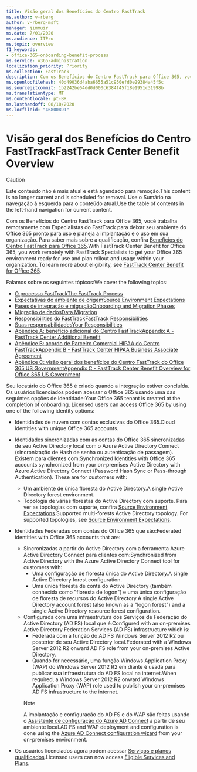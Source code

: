 ```yaml
---
title: Visão geral dos Benefícios do Centro FastTrack
ms.author: v-rberg
author: v-rberg-msft
manager: jimmuir
ms.date: 7/01/2020
ms.audience: ITPro
ms.topic: overview
f1_keywords:
- office-365-onboarding-benefit-process
ms.service: o365-administration
localization_priority: Priority
ms.collection: FastTrack
description: Com os Benefícios do Centro FastTrack para Office 365, você trabalha remotamente com Especialistas do FastTrack para deixar seu ambiente do Office 365 pronto para uso e planeja a implantação e o uso em sua organização. Para saber mais sobre a qualificação, confira Benefícios do Centro FastTrack para Office 365.
ms.openlocfilehash: 40d49036d4aba6655a51c950efd0e29384a45f5c
ms.sourcegitcommit: 1b2242be54dd0d000c6384f45f18e1951c31998b
ms.translationtype: MT
ms.contentlocale: pt-BR
ms.lasthandoff: 08/18/2020
ms.locfileid: "46800891"
---
```

# <a name="fasttrack-center-benefit-overview"></a><span data-ttu-id="82901-104">Visão geral dos Benefícios do Centro FastTrack</span><span class="sxs-lookup"><span data-stu-id="82901-104">FastTrack Center Benefit Overview</span></span>

> [!CAUTION]
> <span data-ttu-id="82901-105">Este conteúdo não é mais atual e está agendado para remoção.</span><span class="sxs-lookup"><span data-stu-id="82901-105">This content is no longer current and is scheduled for removal.</span></span> <span data-ttu-id="82901-106">Use o Sumário na navegação à esquerda para o conteúdo atual.</span><span class="sxs-lookup"><span data-stu-id="82901-106">Use the table of contents in the left-hand navigation for current content.</span></span>

<span data-ttu-id="82901-p103">Com os Benefícios do Centro FastTrack para Office 365, você trabalha remotamente com Especialistas do FastTrack para deixar seu ambiente do Office 365 pronto para uso e planeja a implantação e o uso em sua organização. Para saber mais sobre a qualificação, confira [Benefícios do Centro FastTrack para Office 365](O365-fasttrack-benefit-for-office-365.md).</span><span class="sxs-lookup"><span data-stu-id="82901-p103">With FastTrack Center Benefit for Office 365, you work remotely with FastTrack Specialists to get your Office 365 environment ready for use and plan rollout and usage within your organization. To learn more about eligibility, see [FastTrack Center Benefit for Office 365](O365-fasttrack-benefit-for-office-365.md).</span></span>
  
<span data-ttu-id="82901-109">Falamos sobre os seguintes tópicos:</span><span class="sxs-lookup"><span data-stu-id="82901-109">We cover the following topics:</span></span>
- [<span data-ttu-id="82901-110">O processo FastTrack</span><span class="sxs-lookup"><span data-stu-id="82901-110">The FastTrack Process</span></span>](O365-fasttrack-process.md) 
- [<span data-ttu-id="82901-111">Expectativas do ambiente de origem</span><span class="sxs-lookup"><span data-stu-id="82901-111">Source Environment Expectations</span></span>](O365-source-environment-expectations.md)
- [<span data-ttu-id="82901-112">Fases de integração e migração</span><span class="sxs-lookup"><span data-stu-id="82901-112">Onboarding and Migration Phases</span></span>](O365-onboarding-and-migration.md)
- [<span data-ttu-id="82901-113">Migração de dados</span><span class="sxs-lookup"><span data-stu-id="82901-113">Data Migration</span></span>](O365-data-migration.md)
- [<span data-ttu-id="82901-114">Responsibilities do FastTrack</span><span class="sxs-lookup"><span data-stu-id="82901-114">FastTrack Responsibilities</span></span>](O365-fasttrack-responsibilities.md)
- [<span data-ttu-id="82901-115">Suas responsabilidades</span><span class="sxs-lookup"><span data-stu-id="82901-115">Your Responsibilities</span></span>](O365-your-responsibilities.md) 
- [<span data-ttu-id="82901-116">Apêndice A: benefício adicional do Centro FastTrack</span><span class="sxs-lookup"><span data-stu-id="82901-116">Appendix A - FastTrack Center Additional Benefit</span></span>](O365-fasttrack-additional-benefits.md)
- [<span data-ttu-id="82901-117">Apêndice B: acordo de Parceiro Comercial HIPAA do Centro FastTrack</span><span class="sxs-lookup"><span data-stu-id="82901-117">Appendix B - FastTrack Center HIPAA Business Associate Agreement</span></span>](O365-hipaa-business-associate-agreement.md)
- [<span data-ttu-id="82901-118">Apêndice C: visão geral dos benefícios do Centro FastTrack do Office 365 US Government</span><span class="sxs-lookup"><span data-stu-id="82901-118">Appendix C - FastTrack Center Benefit Overview for Office 365 US Government</span></span>](US-Gov-appendix-overview.md)
    
<span data-ttu-id="82901-p104">Seu locatário do Office 365 é criado quando a integração estiver concluída. Os usuários licenciados podem acessar o Office 365 usando uma das seguintes opções de identidade:</span><span class="sxs-lookup"><span data-stu-id="82901-p104">Your Office 365 tenant is created at the completion of onboarding. Licensed users can access Office 365 by using one of the following identity options:</span></span>
- <span data-ttu-id="82901-121">Identidades de nuvem com contas exclusivas do Office 365.</span><span class="sxs-lookup"><span data-stu-id="82901-121">Cloud identities with unique Office 365 accounts.</span></span>
- <span data-ttu-id="82901-p105">Identidades sincronizadas com as contas do Office 365 sincronizadas de seu Active Directory local com o Azure Active Directory Connect (sincronização de Hash de senha ou autenticação de passagem). Existem para clientes com:</span><span class="sxs-lookup"><span data-stu-id="82901-p105">Synchronized Identities with Office 365 accounts synchronized from your on-premises Active Directory with Azure Active Directory Connect (Password Hash Sync or Pass-through Authentication). These are for customers with:</span></span>
  - <span data-ttu-id="82901-124">Um ambiente de única floresta do Active Directory.</span><span class="sxs-lookup"><span data-stu-id="82901-124">A single Active Directory forest environment.</span></span>
  - <span data-ttu-id="82901-p106">Topologia de várias florestas do Active Directory com suporte. Para ver as topologias com suporte, confira [Source Environment Expectations](O365-source-environment-expectations.md).</span><span class="sxs-lookup"><span data-stu-id="82901-p106">Supported multi-forests Active Directory topology. For supported topologies, see [Source Environment Expectations](O365-source-environment-expectations.md).</span></span>
- <span data-ttu-id="82901-127">Identidades Federadas com contas do Office 365 que são:</span><span class="sxs-lookup"><span data-stu-id="82901-127">Federated identities with Office 365 accounts that are:</span></span>
  - <span data-ttu-id="82901-128">Sincronizadas a partir do Active Directory com a ferramenta Azure Active Directory Connect para clientes com:</span><span class="sxs-lookup"><span data-stu-id="82901-128">Synchronized from Active Directory with the Azure Active Directory Connect tool for customers with:</span></span>
      - <span data-ttu-id="82901-129">Uma configuração de floresta única do Active Directory.</span><span class="sxs-lookup"><span data-stu-id="82901-129">A single Active Directory forest configuration.</span></span>
      - <span data-ttu-id="82901-130">Uma única floresta de conta do Active Directory (também conhecida como "floresta de logon") e uma única configuração de floresta de recursos do Active Directory.</span><span class="sxs-lookup"><span data-stu-id="82901-130">A single Active Directory account forest (also known as a "logon forest") and a single Active Directory resource forest configuration.</span></span>
  - <span data-ttu-id="82901-131">Configurada com uma infraestrutura dos Serviços de Federação do Active Directory (AD FS) local que é:</span><span class="sxs-lookup"><span data-stu-id="82901-131">Configured with an on-premises Active Directory Federation Services (AD FS) infrastructure which is:</span></span>
      - <span data-ttu-id="82901-132">Federada com a função do AD FS Windows Server 2012 R2 ou posterior de seu Active Directory local.</span><span class="sxs-lookup"><span data-stu-id="82901-132">Federated with a Windows Server 2012 R2 onward AD FS role from your on-premises Active Directory.</span></span>
      - <span data-ttu-id="82901-133">Quando for necessário, uma função Windows Application Proxy (WAP) do Windows Server 2012 R2 em diante é usada para publicar sua infraestrutura do AD FS local na internet.</span><span class="sxs-lookup"><span data-stu-id="82901-133">When required, a Windows Server 2012 R2 onward Windows Application Proxy (WAP) role used to publish your on-premises AD FS infrastructure to the internet.</span></span>
    > [!NOTE]
    > <span data-ttu-id="82901-134">A implantação e configuração do AD FS e do WAP são feitas usando o [Assistente de configuração do Azure AD Connect](https://go.microsoft.com/fwlink/?linkid=844794) a partir de seu ambiente local.</span><span class="sxs-lookup"><span data-stu-id="82901-134">AD FS and WAP deployment and configuration is done using the [Azure AD Connect configuration wizard](https://go.microsoft.com/fwlink/?linkid=844794) from your on-premises environment.</span></span> 
  
- <span data-ttu-id="82901-135">Os usuários licenciados agora podem acessar [Serviços e planos qualificados](M365-eligible-services-and-plans.md).</span><span class="sxs-lookup"><span data-stu-id="82901-135">Licensed users can now access [Eligible Services and Plans](M365-eligible-services-and-plans.md).</span></span>

